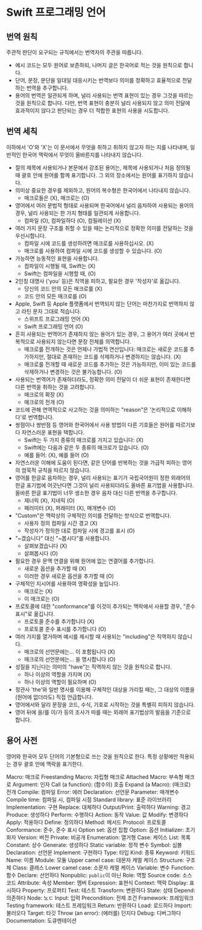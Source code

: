 #  Swift 프로그래밍 언어

## 번역 원칙
주관적 판단이 요구되는 규칙에서는 번역자의 주관을 따릅니다.
- 예시 코드는 모두 원어로 보존하되, 나머지 글은 한국어로 적는 것을 원칙으로 합니다.
- 단어, 문장, 문단을 일대일 대응시키는 번역보다 의미를 정확하고 효율적으로 전달하는 번역을 추구합니다.
- 용어의 번역은 일관되게 하며, 널리 사용되는 번역 표현이 있는 경우 그것을 따르는 것을 원칙으로 합니다. 다만, 번역 표현이 충분히 널리 사용되지 않고 의미 전달에 효과적이지 않다고 판단되는 경우 더 적합한 표현의 사용을 시도합니다.

## 번역 세칙
이하에서 'O'와 'X'는 이 문서에서 무엇을 취하고 취하지 않고자 하는 지를 나타내며, 일반적인 한국어 맥락에서 무엇이 올바른지를 나타내지 않습니다.
- 절의 제목에 사용되거나 본문에서 강조된 용어는, 제목에 사용되거나 처음 정의될 때 괄호 안에 원어를 함께 표기합니다. 그 외의 장소에서는 원어를 표기하지 않습니다.
- 의미상 중요한 경우를 제외하고, 원어의 복수형은 한국어에서 나타내지 않습니다.
    - 매크로들은 (X), 매크로는 (O)
- 영어에서 여러 문법적 형태로 사용되며 한국어에서 널리 음차하여 사용되는 용어의 경우, 널리 사용되는 한 가지 형태를 일관되게 사용합니다.
    - 컴파일 (O), 컴파일하다 (O), 컴필레이션 (X)
- 여러 가지 문장 구조를 취할 수 있을 때는 논리적으로 정확한 의미를 전달하는 것을 우선시합니다.
    - 컴파일 시에 코드를 생성하려면 매크로를 사용하십시오. (X)
    - 매크로를 사용하여 컴파일 시에 코드를 생성할 수 있습니다. (O)
- 가능하면 능동적인 표현을 사용합니다.
    - 컴파일이 시행될 때, Swift는 (X)
    - Swift는 컴파일을 시행할 때, (O)
- 2인칭 대명사 ('you' 등)은 직역을 피하고, 필요한 경우 '작성자'로 옮깁니다.
    - 당신의 코드 안의 모든 매크로를 (X)
    - 코드 안의 모든 매크로를 (O)
- Apple, Swift 등 Apple 플랫폼에서 번역되지 않는 단어는 마찬가지로 번역하지 않고 라틴 문자 그대로 적습니다.
    - 스위프트 프로그래밍 언어 (X)
    - Swift 프로그래밍 언어 (O)
- 흔히 사용되는 번역어가 존재하지 않는 용어가 있는 경우, 그 용어가 여러 곳에서 반복적으로 사용되지 않는다면 문장 전체를 의역합니다.
    - 매크로를 전개하는 것은 언제나 가법적 연산입니다: 매크로는 새로운 코드를 추가하지만, 절대로 존재하는 코드를 삭제하거나 변경하지는 않습니다. (X)
    - 매크로를 전개할 때 새로운 코드를 추가하는 것은 가능하지만, 이미 있는 코드를 삭제하거나 변경하는 것은 불가능합니다. (O)
- 사용되는 번역어가 존재하더라도, 정확한 의미 전달이 더 쉬운 표현이 존재한다면 다른 번역을 취하는 것을 고려합니다.
    - 매크로의 확장 (X)
    - 매크로의 전개 (O)
- 코드에 관해 연역적으로 사고하는 것을 의미하는 "reason"은 '논리적으로 이해하다'로 번역합니다.
- 쌍점이나 쌍반점 등 영어와 한국어에서 사용 방법이 다른 기호들은 원어를 따르기보다 자연스러운 표현을 택합니다.
    - Swift는 두 가지 종류의 매크로를 가지고 있습니다: (X)
    - Swift에는 다음과 같은 두 종류의 매크로가 있습니다. (O)
    - 예를 들어: (X), 예를 들어 (O)
- 자연스러운 이해에 도움이 된다면, 같은 단어를 반복하는 것을 가급적 피하는 영어의 암묵적 규칙을 따르지 않습니다.
- 영어를 한글로 음차하는 경우, 널리 사용되는 표기가 국립국어원이 정한 외래어의 한글 표기법에 어긋난다면 그것이 널리 사용되더라도 올바른 표기법을 사용합니다. 올바른 한글 표기법이 너무 생소한 경우 음차 대신 다른 번역을 추구합니다.
    - 제너릭 (X), 지네릭 (O)
    - 패러미터 (X), 퍼래미터 (X), 매개변수 (O)
- "Custom"은 맥락상의 구체적인 의미를 전달하는 방식으로 번역합니다.
    - 사용자 정의 컴파일 시간 경고 (X)
    - 작성자가 정의한 대로 컴파일 시에 경고를 표시 (O)
- "~겠습니다" 대신 "~봅시다"를 사용합니다.
    - 살펴보겠습니다 (X)
    - 살펴봅시다 (O)
- 필요한 경우 문맥 연결을 위해 원어에 없는 연결어를 추가합니다.
    - 새로운 옵션을 추가할 때 (X)
    - 이러한 경우 새로운 옵션을 추가할 때 (O)
- 구체적인 지시어를 사용하여 명확성을 높입니다.
    - 매크로는 (X)
    - 이 매크로는 (O)
- 프로토콜에 대한 "conformance"를 이것이 추가되는 맥락에서 사용할 경우, "준수 표시"로 옮깁니다.
    - 프로토콜 준수를 추가합니다 (X)
    - 프로토콜 준수 표시를 추가합니다 (O)
- 여러 가지를 열거하며 예시를 제시할 때 사용되는 "including"은 직역하지 않습니다.
    - 매크로의 선언문에는... 이 포함됩니다 (X)
    - 매크로의 선언문에는... 을 명시합니다 (O)
- 성질을 지닌다는 의미의 "have"는 직역하지 않는 것을 원칙으로 합니다.
    - 하나 이상의 역할을 가지며 (X)
    - 하나 이상의 역할이 필요하며 (O)
- 정관사 'the'와 일반 명사를 이용해 구체적인 대상을 가리킬 때는, 그 대상의 이름을 (원어에 없더라도) 직접 언급합니다.
- 영어에서와 달리 문장을 코드, 수식, 기호로 시작하는 것을 특별히 피하지 않습니다.
- 영어 뒤에 을/를 이/가 등의 조사가 따를 때는 외래어 표기법상의 발음을 기준으로 합니다.

## 용어 사전
영어와 한국어 모두 단어의 기본형으로 쓰는 것을 원칙으로 한다. 특정 상황에만 적용되는 경우 괄호 안에 맥락을 표기한다.

Macro: 매크로
Freestanding Macro: 자립형 매크로
Attached Macro: 부속형 매크로
Argument: 인자
Call (a function): (함수의) 호출
Expand (a Macro): (매크로) 전개
Compile: 컴파일
Error: 에러
Declaration: 선언문
Parameter: 매개변수
Compile time: 컴파일 시, 컴파일 시점
Standard library: 표준 라이브러리
Implementation: 구현
Replace: 대체하다
Output/Print: 출력하다
Warning: 경고
Produce: 생성하다
Perform: 수행하다
Action: 동작
Value: 값
Modify: 변경하다
Apply: 적용하다
Define: 정의하다
Method: 메서드
Protocol: 프로토콜
Conformance: 준수, 준수 표시
Option set: 옵션 집합
Option: 옵션
Initializer: 초기화자
Version: 버전
Private: 비공개
Enumeration: 열거형
Case: 케이스
List: 목록
Constant: 상수
Generate: 생성하다
Static variable: 정적 변수
Symbol: 심볼
Declaration: 선언문
Implement: 구현하다
Type: 타입
Kind: 종류
Keyword: 키워드
Name: 이름
Module: 모듈
Upper camel case: 대문자 캐멀 케이스
Structure: 구조체
Class: 클래스
Lower camel case: 소문자 캐멀 케이스
Variable: 변수
Function: 함수
Declare: 선언하다
Nonpublic: `public`이 아닌
Role: 역할
Source code: 소스 코드
Attribute: 속성
Member: 멤버
Expression: 표현식
Context: 맥락
Display: 표시하다
Property: 프로퍼티
Test: 테스트
Transform: 변환하다
State: 상태
Depend: 의존하다
Node: 노ㄷ
Input: 입력
Precondition: 전제 조건
Framework: 프레임워크
Testing framework: 테스트 프레임워크
Return: 반환하다
Load: 로드하다
Import: 불러오다
Target: 타깃
Throw (an error): (에러를) 던지다
Debug: 디버그하다
Documentation: 도큐멘테이션
